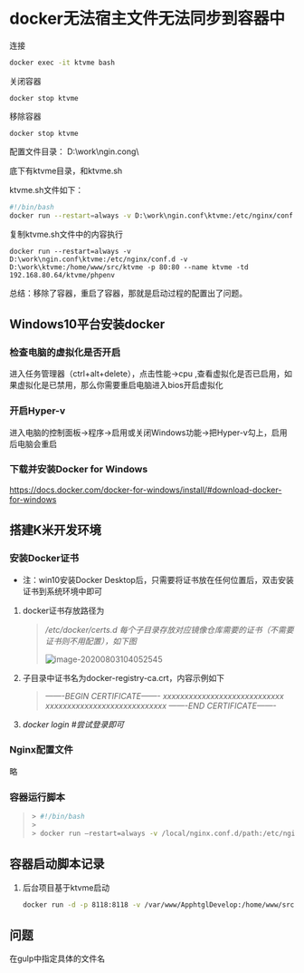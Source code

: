 # docker无法宿主文件无法同步到容器中

连接

```bash
docker exec -it ktvme bash
```

关闭容器

```
docker stop ktvme
```

移除容器

```
docker stop ktvme
```

配置文件目录： D:\work\ngin.cong\

底下有ktvme目录，和ktvme.sh

ktvme.sh文件如下：

```bash
#!/bin/bash
docker run --restart=always -v D:\work\ngin.conf\ktvme:/etc/nginx/conf.d -v D:\work\ktvme:/home/www/src/ktvme -p 80:80 —name ktvme -td 192.168.80.64/ktvme/phpenv
```

复制ktvme.sh文件中的内容执行

```
docker run --restart=always -v D:\work\ngin.conf\ktvme:/etc/nginx/conf.d -v D:\work\ktvme:/home/www/src/ktvme -p 80:80 --name ktvme -td 192.168.80.64/ktvme/phpenv
```



总结：移除了容器，重启了容器，那就是启动过程的配置出了问题。



## Windows10平台安装docker

### 检查电脑的虚拟化是否开启

进入任务管理器（ctrl+alt+delete），点击性能->cpu ,查看虚拟化是否已启用，如果虚拟化是已禁用，那么你需要重启电脑进入bios开启虚拟化

### 开启Hyper-v

进入电脑的控制面板->程序->启用或关闭Windows功能->把Hyper-v勾上，启用后电脑会重启

### 下载并安装Docker for Windows

https://docs.docker.com/docker-for-windows/install/#download-docker-for-windows



## 搭建K米开发环境

### 安装Docker证书

- 注：win10安装Docker Desktop后，只需要将证书放在任何位置后，双击安装证书到系统环境中即可

1. docker证书存放路径为

   > */etc/docker/certs.d*
   > *每个子目录存放对应镜像仓库需要的证书（不需要证书则不用配置），如下图*
   >
   > ![image-20200803104052545](http://image.lanbling.com/md/image-20200803104052545.png)

2. 子目录中证书名为docker-registry-ca.crt，内容示例如下

   >*——-BEGIN CERTIFICATE——-*
   *xxxxxxxxxxxxxxxxxxxxxxxxxxxx*
   *xxxxxxxxxxxxxxxxxxxxxxxxxxxx*
   *——-END CERTIFICATE——-*

3. *docker login #尝试登录即可*

### Nginx配置文件

略

### 容器运行脚本

> ```bash
> > #!/bin/bash
> >
> > docker run —restart=always -v /local/nginx.conf.d/path:/etc/nginx/conf.d -v /local/src/path:/home/www/src/kmmobile -v /home/www/log/mobile:/home/www/log/mobile -p 8200:8200 —name kmmobile_shorturl -td 192.168.80.64/ktvme/phpenv
> 
> 
> ```





## 容器启动脚本记录

1. 后台项目基于ktvme启动

   ```bash
   docker run -d -p 8118:8118 -v /var/www/ApphtglDevelop:/home/www/src/kmhtgl --name kmhtgl 4fe64aaf4870  /bin/ktvme_start.sh
   ```

   



## 问题

在gulp中指定具体的文件名